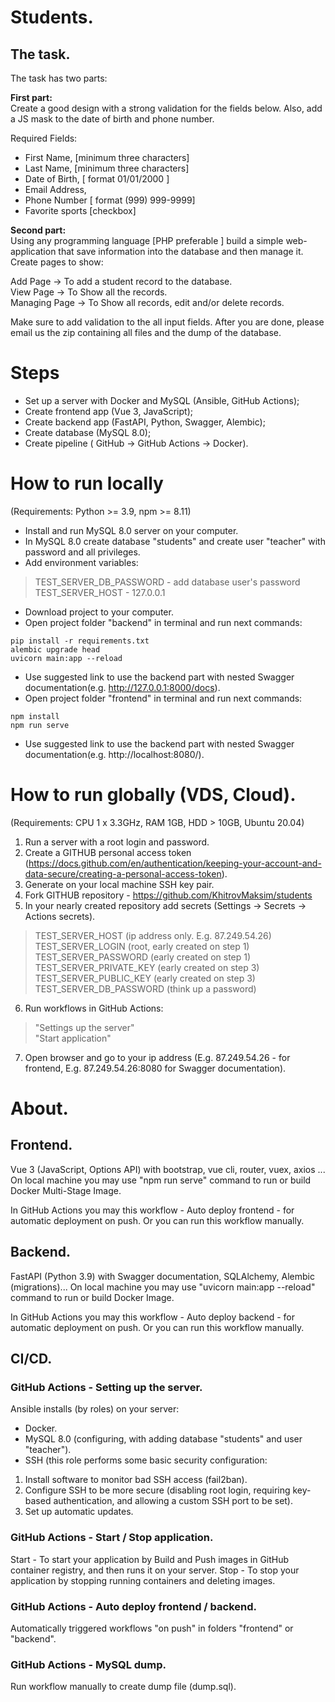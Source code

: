 # Students.

## The task.

The task has two parts:

**First part:**  
Create a good design with a strong validation for the fields below. Also, add a JS mask to the date of birth and phone number.

Required Fields:
- First Name, [minimum three characters]
- Last Name, [minimum three characters]
- Date of Birth, [ format 01/01/2000 ]
- Email Address,
- Phone Number [ format (999) 999-9999]
- Favorite sports [checkbox]

**Second part:**  
Using any programming language [PHP preferable ] build a simple web-application that save information into the database and then manage it. Create pages to show:  

Add Page -> To add a student record to the database.  
View Page -> To Show all the records.  
Managing Page -> To Show all records, edit and/or delete records.  

Make sure to add validation to the all input fields.
After you are done, please email us the zip containing all files and the dump of the database.
# Steps
- Set up a server with Docker and MySQL (Ansible, GitHub Actions);
- Create frontend app (Vue 3, JavaScript);
- Create backend app (FastAPI, Python, Swagger, Alembic);
- Create database (MySQL 8.0);
- Create pipeline ( GitHub -> GitHub Actions -> Docker).

# How to run locally
(Requirements: Python >= 3.9, npm >= 8.11)
- Install and run MySQL 8.0 server on your computer. 
- In MySQL 8.0 create database "students" and create user "teacher" with password and all privileges.
- Add environment variables:
> TEST_SERVER_DB_PASSWORD - add database user's password  
> TEST_SERVER_HOST - 127.0.0.1   
- Download project to your computer.
- Open project folder "backend" in terminal and run next commands:
```shell
pip install -r requirements.txt
alembic upgrade head
uvicorn main:app --reload
```
- Use suggested link to use the backend part with nested Swagger documentation(e.g. http://127.0.0.1:8000/docs).
- Open project folder "frontend" in terminal and run next commands:
```shell
npm install
npm run serve
```
- Use suggested link to use the backend part with nested Swagger documentation(e.g. http://localhost:8080/).

# How to run globally (VDS, Cloud).
(Requirements: CPU 1 x 3.3GHz, RAM 1GB, HDD > 10GB, Ubuntu 20.04)
1. Run a server with a root login and password.
2. Create a GITHUB personal access token (https://docs.github.com/en/authentication/keeping-your-account-and-data-secure/creating-a-personal-access-token).
3. Generate on your local machine SSH key pair.
4. Fork GITHUB repository - https://github.com/KhitrovMaksim/students
5. In your nearly created repository add secrets (Settings -> Secrets -> Actions secrets).
> TEST_SERVER_HOST (ip address only. E.g. 87.249.54.26)  
> TEST_SERVER_LOGIN (root, early created on step 1)  
> TEST_SERVER_PASSWORD (early created on step 1)   
> TEST_SERVER_PRIVATE_KEY (early created on step 3)   
> TEST_SERVER_PUBLIC_KEY (early created on step 3)   
> TEST_SERVER_DB_PASSWORD (think up a password)   
6. Run workflows in GitHub Actions:
> "Settings up the server"   
> "Start application"
7. Open browser and go to your ip address (E.g. 87.249.54.26 - for frontend, E.g. 87.249.54.26:8080 for Swagger documentation).

# About.

## Frontend.

Vue 3 (JavaScript, Options API) with bootstrap, vue cli, router, vuex, axios ...
On local machine you may use "npm run serve" command to run or build Docker Multi-Stage Image.

In GitHub Actions you may this workflow - Auto deploy frontend  - for automatic deployment on push. Or you can run this workflow manually.   

## Backend.

FastAPI (Python 3.9) with Swagger documentation, SQLAlchemy, Alembic (migrations)...
On local machine you may use "uvicorn main:app --reload" command to run or build Docker Image.

In GitHub Actions you may this workflow - Auto deploy backend  - for automatic deployment on push. Or you can run this workflow manually.   

## CI/CD.

### GitHub Actions - Setting up the server.

Ansible installs (by roles) on your server:
 - Docker.
 - MySQL 8.0 (configuring, with adding database "students" and user "teacher").
 - SSH (this role performs some basic security configuration:
1. Install software to monitor bad SSH access (fail2ban).
2. Configure SSH to be more secure (disabling root login, requiring key-based authentication, and allowing a custom SSH port to be set).
3. Set up automatic updates.

### GitHub Actions - Start / Stop application.

Start - To start your application by Build and Push images in GitHub container registry, and then runs it on your server.
Stop - To stop your application by stopping running containers and deleting images.

### GitHub Actions - Auto deploy frontend / backend.

Automatically triggered workflows "on push" in folders "frontend" or "backend".

### GitHub Actions - MySQL dump.

Run workflow manually to create dump file (dump.sql). 